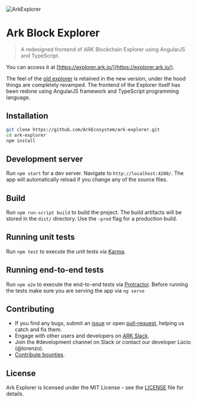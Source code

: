 ![ArkExplorer](https://i.imgur.com/JpkIhYH.png)

# Ark Block Explorer

> A redesigned frontend of ARK Blockchain Explorer using AngularJS and TypeScript.

You can access it at [https://explorer.ark.io/](https://explorer.ark.io/).

The feel of the [old explorer](https://github.com/ArkEcosystem/old-ark-explorer) is retained in the new version, under the hood things are completely revamped. The frontend of the Explorer itself has been redone using AngularJS framework and TypeScript programming language.

## Installation

```bash
git clone https://github.com/ArkEcosystem/ark-explorer.git
cd ark-explorer
npm install
```

## Development server

Run `npm start` for a dev server. Navigate to `http://localhost:4200/`. The app will automatically reload if you change any of the source files.

## Build

Run `npm run-script build` to build the project. The build artifacts will be stored in the `dist/` directory. Use the `-prod` flag for a production build.

## Running unit tests

Run `npm test` to execute the unit tests via [Karma](https://karma-runner.github.io).

## Running end-to-end tests

Run `npm e2e` to execute the end-to-end tests via [Protractor](http://www.protractortest.org/).
Before running the tests make sure you are serving the app via `ng serve`

## Contributing

* If you find any bugs, submit an [issue](../../issues) or open [pull-request](../../pulls), helping us catch and fix them.
* Engage with other users and developers on [ARK Slack](https://ark.io/slack/).
* Join the #development channel on Slack or contact our developer Lúcio (@lorenzo).
* [Contribute bounties](./CONTRIBUTING.md).

## License

Ark Explorer is licensed under the MIT License - see the [LICENSE](./LICENSE) file for details.
